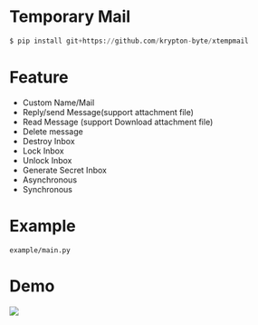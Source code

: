 # Temporary Mail
```python
$ pip install git+https://github.com/krypton-byte/xtempmail
```

# Feature
<ul>
    <li> Custom Name/Mail</li>
    <li> Reply/send Message(support attachment file)</li>
    <li> Read Message (support Download attachment file)</li>
    <li> Delete message</li>
    <li> Destroy Inbox</li>
    <li> Lock Inbox</li>
    <li> Unlock Inbox</li>
    <li> Generate Secret Inbox</li>
    <li> Asynchronous</li>
    <li> Synchronous</li>
</ul>

# Example
```
example/main.py
```

# Demo
<img src="assets/res.webp">